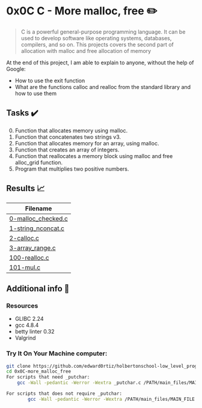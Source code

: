 # 0x0C C - More malloc, free :pencil2:

> C is a powerful general-purpose programming language. It can be used to develop software like operating systems, databases, compilers, and so on. This projects covers the second part of allocation with malloc and free allocation of memory

  At the end of this project, I am able to explain to anyone, without the help of Google:

* How to use the exit function
* What are the functions calloc and realloc from the standard library and how to use them
  
## Tasks :heavy_check_mark:

0. Function that allocates memory using malloc.
1. Function that concatenates two strings v3.
2. Function that allocates memory for an array, using malloc.
3. Function that creates an array of integers.
4. Function that reallocates a memory block using malloc and free alloc_grid function.
5. Program that multiplies two positive numbers.

## Results :chart_with_upwards_trend:

| Filename |
| ------ |
| [0-malloc_checked.c](https://github.com/edward0rtiz/holbertonschool-low_level_programming/blob/master/0x0C-more_malloc_free/0-malloc_checked.c)|
| [1-string_nconcat.c](https://github.com/edward0rtiz/holbertonschool-low_level_programming/blob/master/0x0C-more_malloc_free/1-string_nconcat.c)|
| [2-calloc.c](https://github.com/edward0rtiz/holbertonschool-low_level_programming/blob/master/0x0B-malloc_free/3-alloc_grid.c)|
| [3-array_range.c](https://github.com/edward0rtiz/holbertonschool-low_level_programming/blob/master/0x0C-more_malloc_free/3-array_range.c)|
| [100-realloc.c](https://github.com/edward0rtiz/holbertonschool-low_level_programming/blob/master/0x0C-more_malloc_free/100-realloc.c)|
| [101-mul.c](https://github.com/edward0rtiz/holbertonschool-low_level_programming/blob/master/0x0C-more_malloc_free/101-mul.c)| (Work in progress)

## Additional info :construction:
### Resources

- GLIBC 2.24
- gcc 4.8.4
- betty linter 0.32
- Valgrind


### Try It On Your Machine computer:	
```bash
git clone https://github.com/edward0rtiz/holbertonschool-low_level_programming.git
cd 0x0C-more_malloc_free
For scripts that need _putchar:
    gcc -Wall -pedantic -Werror -Wextra _putchar.c /PATH/main_files/MAIN_FILE.c FILENAME.c -o NEW_FILENAME

For scripts that does not require _putchar:
        gcc -Wall -pedantic -Werror -Wextra /PATH/main_files/MAIN_FILE.c FILENAME.c -o NEW_FILENAME
```
